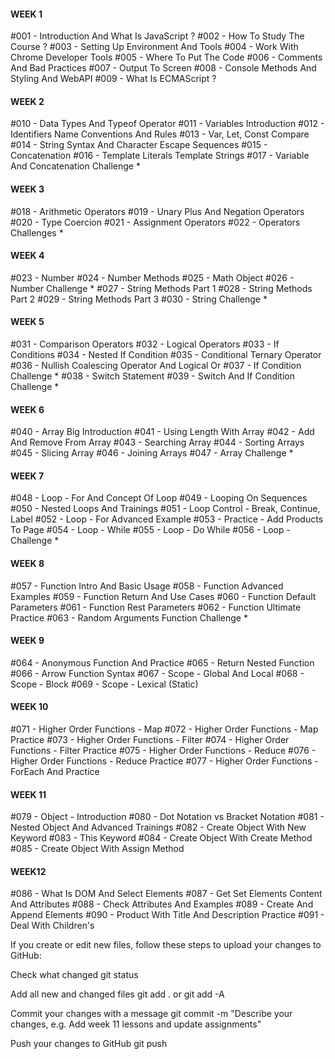 #### WEEK 1

#001 - Introduction And What Is JavaScript ?
#002 - How To Study The Course ?
#003 - Setting Up Environment And Tools
#004 - Work With Chrome Developer Tools
#005 - Where To Put The Code
#006 - Comments And Bad Practices
#007 - Output To Screen
#008 - Console Methods And Styling And WebAPI
#009 - What Is ECMAScript ?

#### WEEK 2

#010 - Data Types And Typeof Operator
#011 - Variables Introduction
#012 - Identifiers Name Conventions And Rules
#013 - Var, Let, Const Compare
#014 - String Syntax And Character Escape Sequences
#015 - Concatenation
#016 - Template Literals Template Strings
#017 - Variable And Concatenation Challenge \*

#### WEEK 3

#018 - Arithmetic Operators
#019 - Unary Plus And Negation Operators
#020 - Type Coercion
#021 - Assignment Operators
#022 - Operators Challenges \*

#### WEEK 4

#023 - Number
#024 - Number Methods
#025 - Math Object
#026 - Number Challenge \*
#027 - String Methods Part 1
#028 - String Methods Part 2
#029 - String Methods Part 3
#030 - String Challenge \*

#### WEEK 5

#031 - Comparison Operators
#032 - Logical Operators
#033 - If Conditions
#034 - Nested If Condition
#035 - Conditional Ternary Operator
#036 - Nullish Coalescing Operator And Logical Or
#037 - If Condition Challenge \*
#038 - Switch Statement
#039 - Switch And If Condition Challenge \*

#### WEEK 6

#040 - Array Big Introduction
#041 - Using Length With Array
#042 - Add And Remove From Array
#043 - Searching Array
#044 - Sorting Arrays
#045 - Slicing Array
#046 - Joining Arrays
#047 - Array Challenge \*

#### WEEK 7

#048 - Loop - For And Concept Of Loop
#049 - Looping On Sequences
#050 - Nested Loops And Trainings
#051 - Loop Control - Break, Continue, Label
#052 - Loop - For Advanced Example
#053 - Practice - Add Products To Page
#054 - Loop - While
#055 - Loop - Do While
#056 - Loop - Challenge \*

#### WEEK 8

#057 - Function Intro And Basic Usage
#058 - Function Advanced Examples
#059 - Function Return And Use Cases
#060 - Function Default Parameters
#061 - Function Rest Parameters
#062 - Function Ultimate Practice
#063 - Random Arguments Function Challenge \*

#### WEEK 9

#064 - Anonymous Function And Practice
#065 - Return Nested Function
#066 - Arrow Function Syntax
#067 - Scope - Global And Local
#068 - Scope - Block
#069 - Scope - Lexical (Static)

#### WEEK 10

#071 - Higher Order Functions - Map
#072 - Higher Order Functions - Map Practice
#073 - Higher Order Functions - Filter
#074 - Higher Order Functions - Filter Practice
#075 - Higher Order Functions - Reduce
#076 - Higher Order Functions - Reduce Practice
#077 - Higher Order Functions - ForEach And Practice

#### WEEK 11

#079 - Object - Introduction
#080 - Dot Notation vs Bracket Notation
#081 - Nested Object And Advanced Trainings
#082 - Create Object With New Keyword
#083 - This Keyword
#084 - Create Object With Create Method
#085 - Create Object With Assign Method

#### WEEK12

#086 - What Is DOM And Select Elements
#087 - Get Set Elements Content And Attributes
#088 - Check Attributes And Examples
#089 - Create And Append Elements
#090 - Product With Title And Description Practice
#091 - Deal With Children's

<!--Uploading to github  -->

If you create or edit new files, follow these steps to upload your changes to GitHub:

Check what changed
git status

Add all new and changed files
git add . or git add -A

Commit your changes with a message
git commit -m "Describe your changes, e.g. Add week 11 lessons and update assignments"

Push your changes to GitHub
git push
